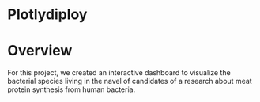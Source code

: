# Plotlydiploy
# Overview
For this project, we created an interactive dashboard to visualize the bacterial species living in the navel of candidates of a research about meat protein synthesis from human bacteria.
